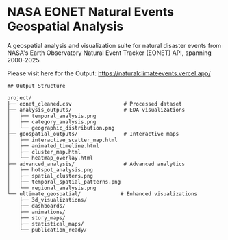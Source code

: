 # NASA EONET Natural Events Geospatial Analysis

A geospatial analysis and visualization suite for natural disaster events from NASA's Earth Observatory Natural Event Tracker (EONET) API, spanning 2000-2025. 

Please visit here for the Output: https://naturalclimateevents.vercel.app/

```
## Output Structure
```
```
project/
├── eonet_cleaned.csv                 # Processed dataset
├── analysis_outputs/                 # EDA visualizations
│   ├── temporal_analysis.png
│   ├── category_analysis.png
│   └── geographic_distribution.png
├── geospatial_outputs/               # Interactive maps
│   ├── interactive_scatter_map.html
│   ├── animated_timeline.html
│   ├── cluster_map.html
│   └── heatmap_overlay.html
├── advanced_analysis/                # Advanced analytics
│   ├── hotspot_analysis.png
│   ├── spatial_clusters.png
│   ├── temporal_spatial_patterns.png
│   └── regional_analysis.png
└── ultimate_geospatial/             # Enhanced visualizations
    ├── 3d_visualizations/
    ├── dashboards/
    ├── animations/
    ├── story_maps/
    ├── statistical_maps/
    └── publication_ready/
```
